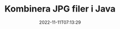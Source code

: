 ---
############################# Static ############################
layout: "auto-gen-merger"
date: 2022-11-11T07:13:29
draft: false
otherformats: vssx vstm vstx vsx vtx xlam xls xlsb xlsm xlsx xlt xltm xltx xps bmp png

############################# Head ############################
head_title: "Kombinera JPG filer via Java & J2SE Documents Merger API"
head_description: "Kombinera flera JPG-filer i Java med hjälp av Documents Merger API med all data, stil och formatering som källdokument."

############################# Header ############################
title: "Kombinera JPG filer i Java"
description: "Kombinera JPG med några rader med Java-kod."
bg_image: "https://cms.admin.containerize.com/templates/aspose/App_Themes/V3/images/bg/header1.png"
bg_overlay: false
button:
    enable: true
    icon: "fas fa-arrow-down"
    label: "Ladda ner gratis provversion"
    link: "https://downloads.groupdocs.com/merger/java"

############################# SubMenu ############################
submenu:
    enable: true

    left:
        img_alt: "GroupDocs.Merger for Java"
        image: "https://cms.admin.containerize.com/templates/groupdocs/images/product-logos/90x90-noborder/groupdocs-merger-java.png"
        product: "GroupDocs.Merger"
        platform: "Java"

    middle:
        button:

            # button loop
            - link: "https://apireference.groupdocs.com/merger/java"
              text: "API-referens"

            # button loop
            - link: "https://github.com/groupdocs-merger"
              text: "Kodexempel"

            # button loop
            - link: "https://products.groupdocs.app/merger/family"
              text: "Livedemos"

            # button loop
            - link: "https://purchase.groupdocs.com/pricing/merger/java"
              text: "Prissättning"

    right:
        link_download: "https://downloads.groupdocs.com/merger"
        link_learn: "https://docs.groupdocs.com/merger/java"
        link_buy: "https://purchase.groupdocs.com"

############################# About ############################
about:
    enable: true
    title: "Om GroupDocs.Merger for Java API"
    content: |
        [GroupDocs.Merger for Java](/sv/merger/java/) ger en bekväm lösning för att kombinera flera PDF-filer, Microsoft Office (Word, Excel, PowerPoint, OneNote), OpenDocument, HTML, bilder och många andra dokument i en enda fil i Java-applikationer. GroupDocs.Merger kommer att spara dig mycket ansträngning, eftersom du har tillåtelse att kombinera JPG dokument - det finns inget behov av att installera någon tredjepartsprogramvara, skrivbordsapplikationer eller plugins. Nu är det onödigt att slösa bort din tid och kombinera filer manuellt! GroupDocs uppdrag är att tillhandahålla den bästa kvaliteten och förenkla arbetsflöden för dokumentbearbetning.
        
        GroupDocs.Merger API är ett rätt val för företagslösningar som behöver filkombinerande funktioner. Dessa API:er stöds väl på alla större operativsystem och plattformar inklusive J2SE 7.0 (1.7), J2SE 8.0 (1.8), Java 10.

############################# Steps ############################
steps:
    enable: true
    title_left: "Kombinera flera JPG-filer i Java"
    content_left: |
        [GroupDocs.Merger for Java](/sv/merger/java/) gör det enkelt för Java-utvecklare att kombinera flera JPG-filer genom att implementera några enkla steg.
        
        * Skapa en instans av **Merger** och skicka källdokumentsökvägen som en konstruktorparameter.
        * Ring **Join** i klassen **Merger** och passera den andra sökvägen till källdokumentet.
        * Ring **Save** av klassen **Merger** för att spara det sammanslagna dokumentet.

    title_right: "Systemkrav"
    content_right: |
        GroupDocs.Merger for Java API:er stöds på alla större plattformar och operativsystem. Innan du kör koden nedan, se till att du har följande förutsättningar installerade på ditt system.

        * Operativsystem: Microsoft Windows, Linux, MacOS
        * Utvecklingsmiljöer: NetBeans, IntelliJ IDEA, Eclipse
        * Ramar: J2SE 7.0 (1.7), J2SE 8.0 (1.8), Java 10
        * Ladda ner den senaste versionen av GroupDocs.Merger for Java från [Maven](https://repository.groupdocs.com/webapp/#/artifacts/browse/tree/General/repo/com/groupdocs/groupdocs-merger)
         
    code: |
     {{% merger/additional-styles %}}
     {{< merger/code-merger title="Hur man kombinerar JPG-filer med hjälp av Java exempelkod">}}

        ```java    
        // Kombinera JPG filer med GroupDocs.Merger för Java API
        // Instantiera sammanslagning med indatadokumentet JPG
        Merger merger = new Merger("input_1.jpg");

        // Anrop join-metoden för Merger-klassinstansen och skicka den andra sökvägen till källdokumentet
        merger.join("input_2.jpg");
    
        // Anrop sparmetoden för sammanslagningsklassinstansen för att spara sammanslagna dokument
        merger.save("merged-file.jpg"); 
        ```
     {{< /merger/code-merger >}}

############################# Demos ############################
demos:
    enable: true
    title: "Live Demos - Online-app för att kombinera dokument"
    content: |
       Kombinera mer än en JPG-fil just nu genom att besöka webbplatsen [GroupDocs.Merger Live Demos](https://products.groupdocs.app/merger/family).
       Livedemon har följande fördelar.
        
############################# About Formats ############################
about_formats:
    enable: true

############################# More Formats ############################
more_formats:
    enable: true
    title: "Sammanfoga andra dokumentformat"
    content: |
        Java dokument sammanslagnings-API för filformat och bilder. Kombinera några av de populära dokumentformaten enligt nedan.

############################# Back to top ###############################
back_to_top:
    enable: true
---